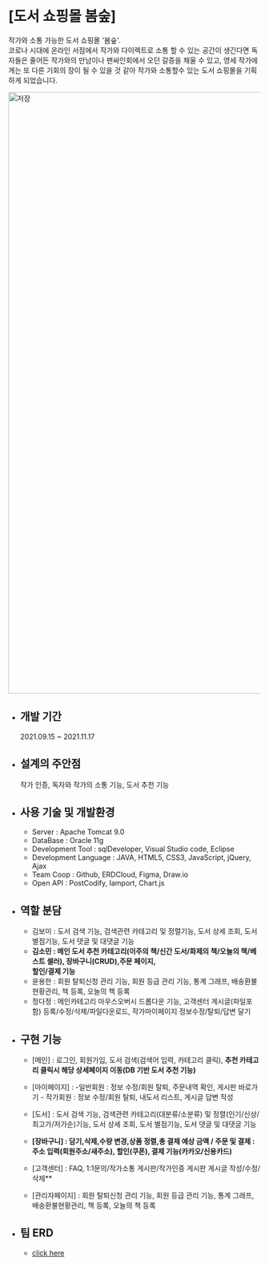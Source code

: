 
# [도서 쇼핑몰 봄숲]

   작가와 소통 가능한 도서 쇼핑몰 '봄숲'.    
   코로나 시대에 온라인 서점에서 작가와 다이렉트로 소통 할 수 있는 공간이 생긴다면 독자들은 줄어든 작가와의 만남이나 팬싸인회에서 오던 갈증을 채울 수 있고, 영세 작가에게는 또 다른 기회의 장이 될 수 있을 것 같아 작가와 소통할수 있는 도서 쇼핑몰을 기획하게 되었습니다.
   
<img width="1200" alt="저장" src="https://user-images.githubusercontent.com/86585267/153936039-fb88ebb1-8693-465f-ab11-05a5bf0ad2a1.png">



* ## 개발 기간
    2021.09.15 ~ 2021.11.17
* ## 설계의 주안점

   작가 인증, 독자와 작가의 소통 기능, 도서 추천 기능

* ## 사용 기술 및 개발환경

   - Server : Apache Tomcat 9.0    
   - DataBase : Oracle 11g  
   - Development Tool : sqlDeveloper, Visual Studio code, Eclipse     
   - Development Language : JAVA, HTML5, CSS3, JavaScript, jQuery, Ajax    
   - Team Coop : Github, ERDCloud, Figma, Draw.io    
   - Open API : PostCodify, Iamport, Chart.js     

* ## 역할 분담
   - 김보미 : 도서 검색 기능, 검색관련 카테고리 및 정렬기능, 도서 상세 조회, 도서 별점기능, 도서 댓글 및 대댓글 기능    
   - **김소민 : 메인 도서 추천 카테고리(이주의 책/신간 도서/화제의 책/오늘의 책/베스트 셀러), 장바구니(CRUD),주문 페이지,    
       할인/결제 기능**    
   - 윤용한 : 회원 탈퇴신청 관리 기능, 회원 등급 관리 기능, 통계 그래프, 배송환불현황관리, 책 등록, 오늘의 책 등록    
  - 정다정 : 메인카테고리 마우스오버시 드롭다운 기능, 고객센터 게시글(파일포함) 등록/수정/삭제/파일다운로드, 작가마이페이지 정보수정/탈퇴/답변 달기     
* ## 구현 기능

   - [메인] : 로그인, 회원가입, 도서 검색(검색어 입력, 카테고리 클릭), **추천 카테고리 클릭시 해당 상세페이지 이동(DB 기반 도서 추천 기능)**

  - [마이페이지] : -일반회원 : 정보 수정/회원 탈퇴, 주문내역 확인, 게시판 바로가기
            - 작가회원 : 정보 수정/회원 탈퇴, 내도서 리스트, 게시글 답변 작성

  - [도서] : 도서 검색 기능, 검색관련 카테고리(대분류/소분류) 및 정렬(인기/신상/최고가/저가순)기능, 도서 상세 조회, 도서 별점기능, 도서 댓글 및 대댓글 기능

  - **[장바구니] : 담기,삭제,수량 변경,상품 정렬,총 결제 예상 금액 / 주문 및 결제 : 주소 입력(회원주소/새주소), 할인(쿠폰), 결제 기능(카카오/신용카드)**

  - [고객센터] : FAQ, 1:1문의/작가소통 게시판/작가인증 게시판 게시글 작성/수정/삭제**

  - [관리자페이지] : 회원 탈퇴신청 관리 기능, 회원 등급 관리 기능, 통계 그래프, 배송환불현황관리, 책 등록, 오늘의 책 등록

* ## 팀 ERD
   - [click here](https://www.erdcloud.com/d/LNg3in7EjpjLvkrvB)
